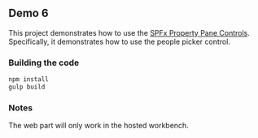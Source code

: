 ## Demo 6

This project demonstrates how to use the [SPFx Property Pane Controls](https://pnp.github.io/sp-dev-fx-property-controls/). Specifically, it demonstrates how to use the people picker control.

### Building the code

```bash
npm install
gulp build
```

### Notes

The web part will only work in the hosted workbench.
